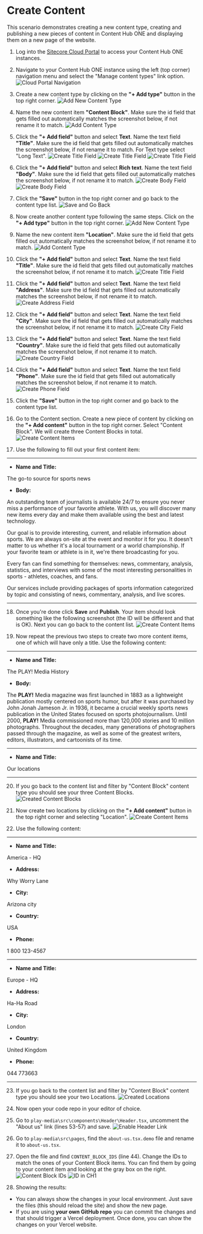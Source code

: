 # Create Content

This scenario demonstrates creating a new content type, creating and publishing a new pieces of content in Content Hub ONE and displaying them on a new page of the website.

1. Log into the [Sitecore Cloud Portal](https://portal.sitecorecloud.io/) to access your Content Hub ONE instances.

2. Navigate to your Content Hub ONE instance using the left (top corner) navigation menu and select the "Manage content types" link option.
   ![Cloud Portal Navigation](./media/content-types-01.png)

3. Create a new content type by clicking on the **"+ Add type"** button in the top right corner.
   ![Add New Content Type](./media/content-types-02.png)

4. Name the new content item **"Content Block"**. Make sure the id field that gets filled out automatically matches the screenshot below, if not rename it to match.
   ![Add Content Type](./media/content-types-03.png)

5. Click the **"+ Add field"** button and select **Text**. Name the text field **"Title"**. Make sure the id field that gets filled out automatically matches the screenshot below, if not rename it to match. For Text type select "Long Text".
   ![Create Title Field](./media/content-types-04.png)
   ![Create Title Field](./media/content-types-05.png)
   ![Create Title Field](./media/content-types-06.png)

6. Click the **"+ Add field"** button and select **Rich text**. Name the text field **"Body"**. Make sure the id field that gets filled out automatically matches the screenshot below, if not rename it to match.
   ![Create Body Field](./media/content-types-07.png)
   ![Create Body Field](./media/content-types-08.png)

7. Click the **"Save"** button in the top right corner and go back to the content type list.
   ![Save and Go Back](./media/content-types-09.png)

8. Now create another content type following the same steps. Click on the **"+ Add type"** button in the top right corner.
   ![Add New Content Type](./media/content-types-10.png)

9. Name the new content item **"Location"**. Make sure the id field that gets filled out automatically matches the screenshot below, if not rename it to match.
   ![Add Content Type](./media/content-types-11.png)

10. Click the **"+ Add field"** button and select **Text**. Name the text field **"Title"**. Make sure the id field that gets filled out automatically matches the screenshot below, if not rename it to match.
    ![Create Title Field](./media/content-types-12.png)

11. Click the **"+ Add field"** button and select **Text**. Name the text field **"Address"**. Make sure the id field that gets filled out automatically matches the screenshot below, if not rename it to match.
    ![Create Address Field](./media/content-types-13.png)

12. Click the **"+ Add field"** button and select **Text**. Name the text field **"City"**. Make sure the id field that gets filled out automatically matches the screenshot below, if not rename it to match.
    ![Create City Field](./media/content-types-14.png)

13. Click the **"+ Add field"** button and select **Text**. Name the text field **"Country"**. Make sure the id field that gets filled out automatically matches the screenshot below, if not rename it to match.
    ![Create Country Field](./media/content-types-15.png)

14. Click the **"+ Add field"** button and select **Text**. Name the text field **"Phone"**. Make sure the id field that gets filled out automatically matches the screenshot below, if not rename it to match.
    ![Create Phone Field](./media/content-types-16.png)

15. Click the **"Save"** button in the top right corner and go back to the content type list.

16. Go to the Content section. Create a new piece of content by clicking on the **"+ Add content"** button in the top right corner. Select "Content Block". We will create three Content Blocks in total.
    ![Create Content Items](./media/content-types-17.png)

17. Use the following to fill out your first content item:

---

- **Name and Title:**

The go-to source for sports news

- **Body:**

An outstanding team of journalists is available 24/7 to ensure you never miss a performance of your favorite athlete. With us, you will discover many new items every day and make them available using the best and latest technology.

Our goal is to provide interesting, current, and reliable information about sports. We are always on-site at the event and monitor it for you. It doesn't matter to us whether it's a local tournament or a world championship. If your favorite team or athlete is in it, we're there broadcasting for you.

Every fan can find something for themselves: news, commentary, analysis, statistics, and interviews with some of the most interesting personalities in sports - athletes, coaches, and fans.

Our services include providing packages of sports information categorized by topic and consisting of news, commentary, analysis, and live scores.

---

18. Once you're done click **Save** and **Publish**. Your item should look something like the following screenshot (the ID will be different and that is OK). Next you can go back to the content list.
    ![Create Content Items](./media/content-types-18.png)

19. Now repeat the previous two steps to create two more content items, one of which will have only a title. Use the following content:

---

- **Name and Title:**

The PLAY! Media History

- **Body:**

The **PLAY!** Media magazine was first launched in 1883 as a lightweight publication mostly centered on sports humor, but after it was purchased by John Jonah Jameson Jr. in 1936, it became a crucial weekly sports news publication in the United States focused on sports photojournalism. Until 2000, **PLAY!** Media commissioned more than 120,000 stories and 10 million photographs. Throughout the decades, many generations of photographers passed through the magazine, as well as some of the greatest writers, editors, illustrators, and cartoonists of its time.

---

- **Name and Title:**

Our locations

---

20. If you go back to the content list and filter by "Content Block" content type you should see your three Content Blocks.
    ![Created Content Blocks](./media/content-types-19.png)

21. Now create two locations by clicking on the **"+ Add content"** button in the top right corner and selecting "Location".
    ![Create Content Items](./media/content-types-20.png)

22. Use the following content:

---

- **Name and Title:**

America - HQ

- **Address:**

Why Worry Lane

- **City:**

Arizona city

- **Country:**

USA

- **Phone:**

1 800 123-4567

---

- **Name and Title:**

Europe - HQ

- **Address:**

Ha-Ha Road

- **City:**

London

- **Country:**

United Kingdom

- **Phone:**

044 773663

---

23. If you go back to the content list and filter by "Content Block" content type you should see your two Locations.
    ![Created Locations](./media/content-types-21.png)

24. Now open your code repo in your editor of choice.
25. Go to `play-media\src\components\Header\Header.tsx`, uncomment the "About us" link (lines 53-57) and save.
    ![Enable Header Link](./media/content-types-22.png)
26. Go to `play-media\src\pages`, find the `about-us.tsx.demo` file and rename it to `about-us.tsx`.
27. Open the file and find `CONTENT_BLOCK_IDS` (line 44). Change the IDs to match the ones of your Content Block items. You can find them by going to your content item and looking at the gray box on the right.
    ![Content Block IDs](./media/content-types-23.png)
    ![ID in CH1](./media/content-types-24.png)
28. Showing the results:

- You can always show the changes in your local environment. Just save the files (this should reload the site) and show the new page.
- If you are using **your own GitHub repo** you can commit the changes and that should trigger a Vercel deployment. Once done, you can show the changes on your Vercel website.
